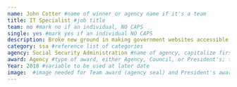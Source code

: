 ```yaml
---
name: John Cotter #name of winner or agency name if it's a team
title: IT Specialist #job title
team: no #mark no if an individual, NO CAPS
single: yes #mark yes if an individual NO CAPS
description: Broke new ground in making government websites accessible to users with disabilities. John built an open source tool that makes it free and easy for agencies across government to improve their websites and save tax dollars.   #description of why there winning award, in an excel spreadsheet
category: ssa #reference list of categories
agency: Social Security Administration #name of agency, capitalize first letter of each name
award: Agency #type of award, either Agency, Council, or President's; this is case sensitive so make sure to match the options listed exactly. This section generates the format of the card
Year: 2018 #variable to be used at later date
image:  #image needed for Team award (agency seal) and President's award (headshot); leave empty if and individual Agency award
---
```

